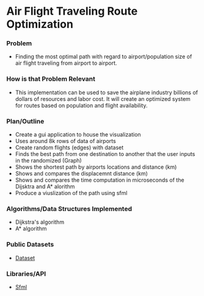 # Air Flight Traveling Route Optimization

### Problem
<ul>
  <li>Finding the most optimal path with regard to airport/population size of air flight traveling from airport to airport.</li>
</ul>

### How is that Problem Relevant
<ul>
  <li>This implementation can be used to save the airplane industry billions of dollars of resources and labor cost. It will create an optimized system for routes based on population and flight availability.</li>
</ul>

### Plan/Outline
<ul>
<li>Create a gui application to house the visualization</li>
  <li>Uses around 8k rows of data of airports</li>
  <li>Create random flights (edges) with dataset</li>
  <li>Finds the best path from one destination to another that the user inputs in the randomized (Graph)</li>
  <li>Shows the shortest path by airports locations and distance (km)</li>
  <li>Shows and compares the displacemnt distance (km)</li>
  <li>Shows and compares the time computation in microseconds of the Dijsktra and A* alorithm</li>
  <li>Produce a viuslization of the path using sfml</li>
</ul>

### Algorithms/Data Structures Implemented
<ul>
<li>Dijkstra's algorithm</li>
<li>A* algorithm</li>
</ul>

### Public Datasets
<ul>
<li><a href='https://simplemaps.com/data/world-cities'>Dataset</a>
</li>
  
</ul>

### Libraries/API
<ul>
<li><a href=''>Sfml</a></li>

</ul>
